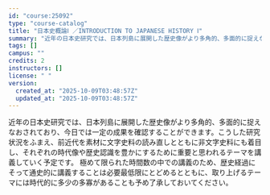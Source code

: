 ```yaml
---
id: "course:25092"
type: "course-catalog"
title: "日本史概論Ⅰ ／INTRODUCTION TO JAPANESE HISTORY Ⅰ"
summary: "近年の日本史研究では、日本列島に展開した歴史像がより多角的、多面的に捉えなおされており、今日では一定の成果を確認することができます。こうした研究状況をふまえ、前近代を素材に文字史料の読み直しとともに非文字史料にも着目し、それぞれの時代像や歴…"
tags: []
campus: ""
credits: 2
instructors: []
license: " "
version:
  created_at: "2025-10-09T03:48:57Z"
  updated_at: "2025-10-09T03:48:57Z"
---
```


近年の日本史研究では、日本列島に展開した歴史像がより多角的、多面的に捉えなおされており、今日では一定の成果を確認することができます。こうした研究状況をふまえ、前近代を素材に文字史料の読み直しとともに非文字史料にも着目し、それぞれの時代像や歴史認識を豊かにするために重要と思われるテーマを講義していく予定です。 極めて限られた時間数の中での講義のため、歴史経過にそって通史的に講義することは必要最低限にとどめるとともに、取り上げるテーマには時代的に多少の多寡があることも予め了承しておいてください。
